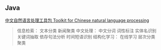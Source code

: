 ## Java

[中文自然语言处理工具包 Toolkit for Chinese natural language processing](https://github.com/FudanNLP/fnlp)

> 信息检索： 文本分类 新闻聚类
	中文处理： 中文分词 词性标注 实体名识别 关键词抽取 依存句法分析 时间短语识别
	结构化学习： 在线学习 层次分类 聚类
